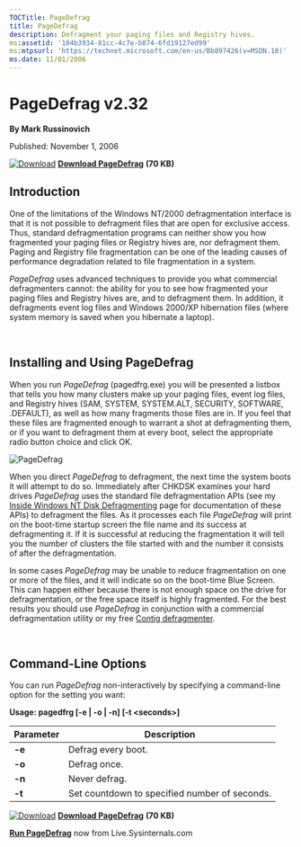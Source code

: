 ```yaml
--- 
TOCTitle: PageDefrag
title: PageDefrag
description: Defragment your paging files and Registry hives.
ms:assetid: '104b3934-81cc-4c7e-b874-6fd19127ed99'
ms:mtpsurl: 'https://technet.microsoft.com/en-us/Bb897426(v=MSDN.10)'
ms.date: 11/01/2006
---
```


PageDefrag v2.32
================

**By Mark Russinovich**

Published: November 1, 2006

[![Download](/media/landing/sysinternals/download_sm.png)](https://download.sysinternals.com/files/PageDefrag.zip) [**Download PageDefrag**](https://download.sysinternals.com/files/PageDefrag.zip) **(70 KB)**


## Introduction

One of the limitations of the Windows NT/2000 defragmentation interface
is that it is not possible to defragment files that are open for
exclusive access. Thus, standard defragmentation programs can neither
show you how fragmented your paging files or Registry hives are, nor
defragment them. Paging and Registry file fragmentation can be one of
the leading causes of performance degradation related to file
fragmentation in a system.

*PageDefrag* uses advanced techniques to provide you what commercial
defragmenters cannot: the ability for you to see how fragmented your
paging files and Registry hives are, and to defragment them. In
addition, it defragments event log files and Windows 2000/XP hibernation
files (where system memory is saved when you hibernate a laptop).

 

## Installing and Using PageDefrag

When you run *PageDefrag* (pagedfrg.exe) you will be presented a listbox
that tells you how many clusters make up your paging files, event log
files, and Registry hives (SAM, SYSTEM, SYSTEM.ALT, SECURITY, SOFTWARE,
.DEFAULT), as well as how many fragments those files are in. If you feel
that these files are fragmented enough to warrant a shot at
defragmenting them, or if you want to defragment them at every boot,
select the appropriate radio button choice and click OK.

![PageDefrag](/media/landing/sysinternals/PageDefrag.gif)  

When you direct *PageDefrag* to defragment, the next time the system
boots it will attempt to do so. Immediately after CHKDSK examines your
hard drives *PageDefrag* uses the standard file defragmentation APIs
(see my [Inside Windows NT Disk
Defragmenting](https://technet.microsoft.com/ea0299d6-a987-4a57-8927-0225e4ec350a)
page for documentation of these APIs) to defragment the files. As it
processes each file *PageDefrag* will print on the boot-time startup
screen the file name and its success at defragmenting it. If it is
successful at reducing the fragmentation it will tell you the number of
clusters the file started with and the number it consists of after the
defragmentation.

In some cases *PageDefrag* may be unable to reduce fragmentation on one
or more of the files, and it will indicate so on the boot-time Blue
Screen. This can happen either because there is not enough space on the
drive for defragmentation, or the free space itself is highly
fragmented. For the best results you should use *PageDefrag* in
conjunction with a commercial defragmentation utility or my free [Contig
defragmenter](contig.md).

 

## Command-Line Options

You can run *PageDefrag* non-interactively by specifying a command-line
option for the setting you want:

**Usage: pagedfrg \[-e | -o | -n\] \[-t &lt;seconds&gt;\]**

|Parameter  |Description  |
|---------|---------|
|  **-e** |  Defrag every boot.|
|  **-o** |  Defrag once.|
|  **-n** |  Never defrag.|
|  **-t** |  Set countdown to specified number of seconds.|


[![Download](/media/landing/sysinternals/download_sm.png)](https://download.sysinternals.com/files/PageDefrag.zip) [**Download PageDefrag**](https://download.sysinternals.com/files/PageDefrag.zip) **(70 KB)**

[**Run PageDefrag**](https://live.sysinternals.com/pagedfrg.exe) now
from Live.Sysinternals.com
